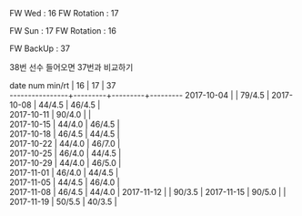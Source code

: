 FW Wed      : 16
FW Rotation : 17

FW Sun      : 17
FW Rotation : 16

FW BackUp   : 37

38번 선수 들어오면 37번과 비교하기

date num min/rt |    16   |    17   |    37   
----------------+---------+---------+---------
2017-10-04      |         |  79/4.5 |
2017-10-08      |  44/4.5 |  46/4.5 |               
2017-10-11      |  90/4.0 |         |               
2017-10-15      |  44/4.0 |  46/4.5 |               
2017-10-18      |  46/4.5 |  44/4.5 |               
2017-10-22      |  44/4.0 |  46/7.0 |               
2017-10-25      |  46/4.0 |  44/4.5 |      
2017-10-29      |  44/4.0 |  46/5.0 |      
2017-11-01      |  46/4.0 |  44/4.5 |     
2017-11-05      |  44/4.5 |  46/4.0 |      
2017-11-08      |  46/4.5 |  44/4.0 |
2017-11-12      |         |  90/3.5 |
2017-11-15      |  90/5.0 |         |
2017-11-19      |  50/5.5 |  40/3.5 | 

